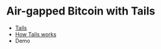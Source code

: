# Air-gapped Bitcoin with Tails

* [Tails](https://tails.net/)
* [How Tails works](https://tails.net/about/index.en.html)
* Demo
